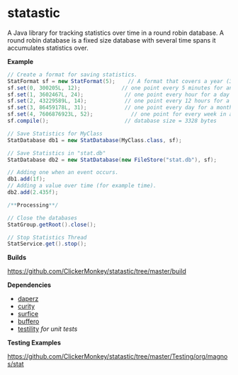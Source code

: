 statastic
=========

A Java library for tracking statistics over time in a round robin database. A round robin database is a fixed size database with several time spans it accumulates statistics over.

**Example**

```java
// Create a format for saving statistics.
StatFormat sf = new StatFormat(5);    // A format that covers a year (365.25 days)
sf.set(0, 300205L, 12);             // one point every 5 minutes for an hour 
sf.set(1, 3602467L, 24);             // one point every hour for a day
sf.set(2, 43229589L, 14);            // one point every 12 hours for a week
sf.set(3, 86459178L, 31);            // one point every day for a month
sf.set(4, 7606876923L, 52);            // one point for every week in a year
sf.compile();                        // database size = 3328 bytes

// Save Statistics for MyClass
StatDatabase db1 = new StatDatabase(MyClass.class, sf);

// Save Statistics in "stat.db" 
StatDatabase db2 = new StatDatabase(new FileStore("stat.db"), sf);

// Adding one when an event occurs.
db1.add(1f);
// Adding a value over time (for example time).
db2.add(2.435f);

/**Processing**/

// Close the databases
StatGroup.getRoot().close();

// Stop Statistics Thread
StatService.get().stop();
```

**Builds**

https://github.com/ClickerMonkey/statastic/tree/master/build

**Dependencies**
- [daperz](https://github.com/ClickerMonkey/daperz)
- [curity](https://github.com/ClickerMonkey/curity)
- [surfice](https://github.com/ClickerMonkey/surfice)
- [buffero](https://github.com/ClickerMonkey/buffero)
- [testility](https://github.com/ClickerMonkey/testility) *for unit tests*

**Testing Examples**

https://github.com/ClickerMonkey/statastic/tree/master/Testing/org/magnos/stat
